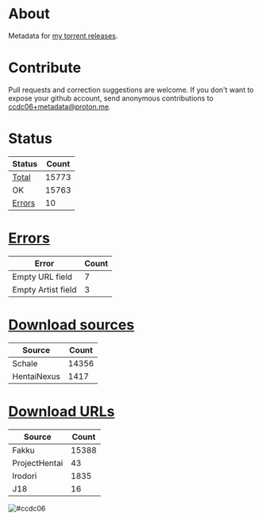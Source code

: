 # About
Metadata for [my torrent releases](https://sukebei.nyaa.si/?q=CCDC06).

# Contribute
Pull requests and correction suggestions are welcome. If you don't want to expose your github account, send anonymous contributions to [ccdc06+metadata@proton.me](mailto:ccdc06+metadata@proton.me).

<!-- [Status] -->
# Status
|Status|Count|
|-|-|
|[Total](indexes/list.csv)|15773|
|OK|15763|
|[Errors](indexes/errors.csv)|10|

# [Errors](indexes/errors.csv)
|Error|Count|
|-|-|
|Empty URL field|7|
|Empty Artist field|3|

# [Download sources](indexes/downloadSource.csv)
|Source|Count|
|-|-|
|Schale|14356|
|HentaiNexus|1417|

# [Download URLs](indexes/urlSource.csv)
|Source|Count|
|-|-|
|Fakku|15388|
|ProjectHentai|43|
|Irodori|1835|
|J18|16|
<!-- [/Status] -->

![#ccdc06](https://placehold.co/15x15/ccdc06/ccdc06.png)
